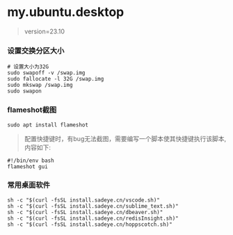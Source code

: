# my.ubuntu.desktop
> version=23.10

### 设置交换分区大小
```
# 设置大小为32G
sudo swapoff -v /swap.img
sudo fallocate -l 32G /swap.img
sudo mkswap /swap.img
sudo swapon
```
### flameshot截图
>
```
sudo apt install flameshot
```
> 配置快捷键时，有bug无法截图，需要编写一个脚本使其快捷键执行该脚本,内容如下:
```
#!/bin/env bash
flameshot gui
```
### 常用桌面软件
```
sh -c "$(curl -fsSL install.sadeye.cn/vscode.sh)"
sh -c "$(curl -fsSL install.sadeye.cn/sublime_text.sh)"
sh -c "$(curl -fsSL install.sadeye.cn/dbeaver.sh)"
sh -c "$(curl -fsSL install.sadeye.cn/redisInsight.sh)"
sh -c "$(curl -fsSL install.sadeye.cn/hoppscotch.sh)"
```
